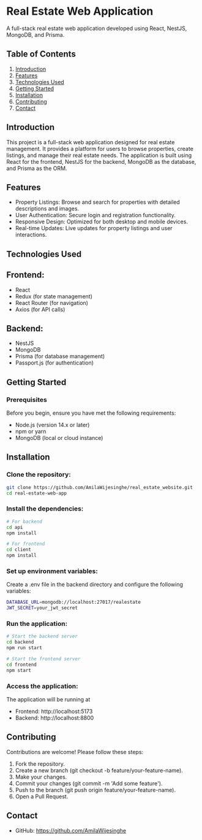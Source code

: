 # Real Estate Web Application

A full-stack real estate web application developed using React, NestJS, MongoDB, and Prisma.

## Table of Contents

1. [Introduction](#introduction)<br>
2. [Features](#Features)<br>
3. [Technologies Used](#TechnologiesUsed)<br>
4. [Getting Started](#GettingStarted)<br>
5. [Installation](#Installation)<br>
6. [Contributing](#Contributing)<br>
7. [Contact](#Contact)<br>

## <a name="introduction"> Introduction</a>

This project is a full-stack web application designed for real estate management. It provides a platform for users to browse properties, create listings, and manage their real estate needs. The application is built using React for the frontend, NestJS for the backend, MongoDB as the database, and Prisma as the ORM.

## <a name="Features"> Features<a/>

- Property Listings: Browse and search for properties with detailed descriptions and images.
- User Authentication: Secure login and registration functionality.
- Responsive Design: Optimized for both desktop and mobile devices.
- Real-time Updates: Live updates for property listings and user interactions.

## <a name="TechnologiesUsed">Technologies Used<a/>

## Frontend:

- React
- Redux (for state management)
- React Router (for navigation)
- Axios (for API calls)

## Backend:

- NestJS
- MongoDB
- Prisma (for database management)
- Passport.js (for authentication)

## <a name="GettingStarted"> Getting Started<a/>

### Prerequisites
Before you begin, ensure you have met the following requirements:

- Node.js (version 14.x or later)
- npm or yarn
- MongoDB (local or cloud instance)

## <a name="Installation"> Installation<a/>
### Clone the repository:

```bash
git clone https://github.com/AmilaWijesinghe/real_estate_website.git
cd real-estate-web-app
```

### Install the dependencies:
```bash
# For backend
cd api
npm install
```
```bash
# For frontend
cd client
npm install
```
### Set up environment variables:

Create a .env file in the backend directory and configure the following variables:

```bash
DATABASE_URL=mongodb://localhost:27017/realestate
JWT_SECRET=your_jwt_secret
```

### Run the application:

```bash
# Start the backend server
cd backend
npm run start
```
```bash
# Start the frontend server
cd frontend
npm start
```
### Access the application:

The application will be running at
- Frontend: http://localhost:5173
- Backend: http://localhost:8800


## <a name="Contributing"> Contributing<a/>
Contributions are welcome! Please follow these steps:

1. Fork the repository.<br>
2. Create a new branch (git checkout -b feature/your-feature-name).<br>
3. Make your changes.<br>
4. Commit your changes (git commit -m 'Add some feature').<br>
5. Push to the branch (git push origin feature/your-feature-name).<br>
6. Open a Pull Request.<br>

## <a name="Contact"> Contact<a/>
- GitHub: https://github.com/AmilaWijesinghe
